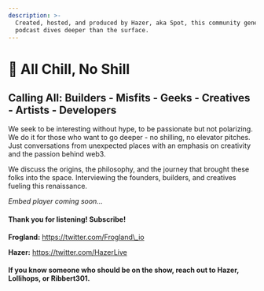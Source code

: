 ```yaml
---
description: >-
  Created, hosted, and produced by Hazer, aka Spot, this community generated
  podcast dives deeper than the surface.
---
```


# 🧊 All Chill, No Shill

## Calling All: Builders - Misfits - Geeks - Creatives - Artists - Developers

We seek to be interesting without hype, to be passionate but not polarizing. We do it for those who want to go deeper - no shilling, no elevator pitches. Just conversations from unexpected places with an emphasis on creativity and the passion behind web3.

We discuss the origins, the philosophy, and the journey that brought these folks into the space. Interviewing the founders, builders, and creatives fueling this renaissance.

_Embed player coming soon..._

#### Thank you for listening! Subscribe!

**Frogland:** https://twitter.com/Frogland\_io

**Hazer:** https://twitter.com/HazerLive

#### If you know someone who should be on the show, reach out to Hazer, Lollihops, or Ribbert301.
